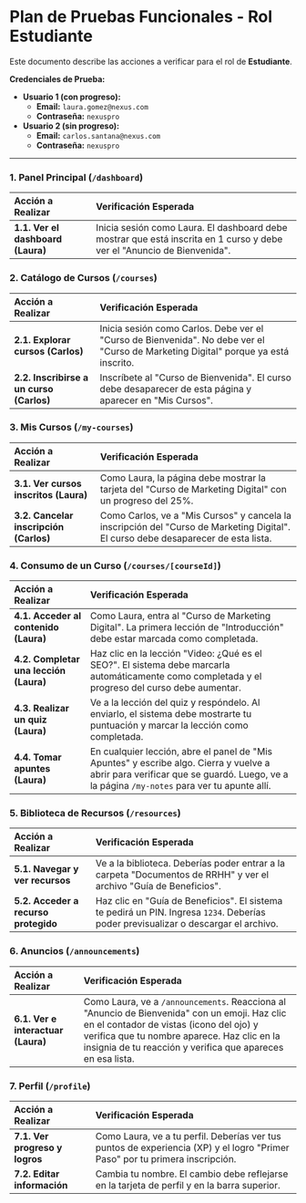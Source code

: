 # Plan de Pruebas Funcionales - Rol Estudiante

Este documento describe las acciones a verificar para el rol de **Estudiante**.

**Credenciales de Prueba:**
*   **Usuario 1 (con progreso):**
    *   **Email:** `laura.gomez@nexus.com`
    *   **Contraseña:** `nexuspro`
*   **Usuario 2 (sin progreso):**
    *   **Email:** `carlos.santana@nexus.com`
    *   **Contraseña:** `nexuspro`

---

### 1. Panel Principal (`/dashboard`)

| Acción a Realizar | Verificación Esperada |
| :--- | :--- |
| **1.1. Ver el dashboard (Laura)** | Inicia sesión como Laura. El dashboard debe mostrar que está inscrita en 1 curso y debe ver el "Anuncio de Bienvenida". |

### 2. Catálogo de Cursos (`/courses`)

| Acción a Realizar | Verificación Esperada |
| :--- | :--- |
| **2.1. Explorar cursos (Carlos)** | Inicia sesión como Carlos. Debe ver el "Curso de Bienvenida". No debe ver el "Curso de Marketing Digital" porque ya está inscrito. |
| **2.2. Inscribirse a un curso (Carlos)** | Inscríbete al "Curso de Bienvenida". El curso debe desaparecer de esta página y aparecer en "Mis Cursos". |

### 3. Mis Cursos (`/my-courses`)

| Acción a Realizar | Verificación Esperada |
| :--- | :--- |
| **3.1. Ver cursos inscritos (Laura)** | Como Laura, la página debe mostrar la tarjeta del "Curso de Marketing Digital" con un progreso del 25%. |
| **3.2. Cancelar inscripción (Carlos)** | Como Carlos, ve a "Mis Cursos" y cancela la inscripción del "Curso de Marketing Digital". El curso debe desaparecer de esta lista. |

### 4. Consumo de un Curso (`/courses/[courseId]`)

| Acción a Realizar | Verificación Esperada |
| :--- | :--- |
| **4.1. Acceder al contenido (Laura)** | Como Laura, entra al "Curso de Marketing Digital". La primera lección de "Introducción" debe estar marcada como completada. |
| **4.2. Completar una lección (Laura)** | Haz clic en la lección "Video: ¿Qué es el SEO?". El sistema debe marcarla automáticamente como completada y el progreso del curso debe aumentar. |
| **4.3. Realizar un quiz (Laura)** | Ve a la lección del quiz y respóndelo. Al enviarlo, el sistema debe mostrarte tu puntuación y marcar la lección como completada. |
| **4.4. Tomar apuntes (Laura)** | En cualquier lección, abre el panel de "Mis Apuntes" y escribe algo. Cierra y vuelve a abrir para verificar que se guardó. Luego, ve a la página `/my-notes` para ver tu apunte allí. |

### 5. Biblioteca de Recursos (`/resources`)

| Acción a Realizar | Verificación Esperada |
| :--- | :--- |
| **5.1. Navegar y ver recursos** | Ve a la biblioteca. Deberías poder entrar a la carpeta "Documentos de RRHH" y ver el archivo "Guía de Beneficios". |
| **5.2. Acceder a recurso protegido** | Haz clic en "Guía de Beneficios". El sistema te pedirá un PIN. Ingresa `1234`. Deberías poder previsualizar o descargar el archivo. |

### 6. Anuncios (`/announcements`)

| Acción a Realizar | Verificación Esperada |
| :--- | :--- |
| **6.1. Ver e interactuar (Laura)** | Como Laura, ve a `/announcements`. Reacciona al "Anuncio de Bienvenida" con un emoji. Haz clic en el contador de vistas (icono del ojo) y verifica que tu nombre aparece. Haz clic en la insignia de tu reacción y verifica que apareces en esa lista. |

### 7. Perfil (`/profile`)

| Acción a Realizar | Verificación Esperada |
| :--- | :--- |
| **7.1. Ver progreso y logros** | Como Laura, ve a tu perfil. Deberías ver tus puntos de experiencia (XP) y el logro "Primer Paso" por tu primera inscripción. |
| **7.2. Editar información** | Cambia tu nombre. El cambio debe reflejarse en la tarjeta de perfil y en la barra superior. |

